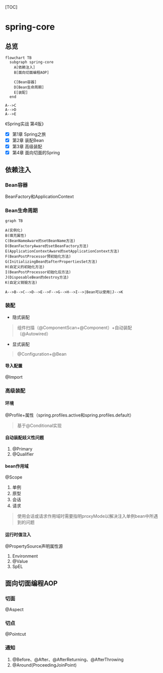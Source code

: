 [TOC]

# spring-core

## 总览

```mermaid
flowchart TB
  subgraph spring-core
    A[依赖注入]
    B[面向切面编程AOP]

    C[Bean容器]
    D[Bean生命周期]
    E[装配]
  end

A-->C
A-->D
A-->E
```

《Spring实战 第4版》

- [x] 第1章 Spring之旅
- [x] 第2章 装配Bean
- [x] 第3章 高级装配
- [x] 第4章 面向切面的Spring

## 依赖注入

### Bean容器

BeanFactory和ApplicationContext

### Bean生命周期

```mermaid
graph TB

A(实例化)
B(填充属性)
C(BeanNameAware的setBeanName方法)
D(BeanFactoryAware的setBeanFactory方法)
E(ApplicationContextAware的setApplicationContext方法)
F(BeanPostProcessor预初始化方法)
G(InitializingBean的afterPropertiesSet方法)
H(自定义的初始化方法)
I(BeanPostProcessor初始化后方法)
J(DisposableBean的destroy方法)
K(自定义销毁方法)

A-->B-->C-->D-->E-->F-->G-->H-->I-->|Bean可以使用|J-->K

```

### 装配

- 隐式装配

> 组件扫描（@ComponentScan+@Component）+自动装配（@Autowired）

- 显式装配

> @Configuration+@Bean

#### 导入配置

@Import

### 高级装配

#### 环境

@Profile+属性（spring.profiles.active和spring.profiles.default）

> 基于@Conditional实现

#### 自动装配歧义性问题

1. @Primary
2. @Qualifier

#### bean作用域

@Scope

1. 单例
2. 原型
3. 会话
4. 请求

> 使用会话或请求作用域时需要指明proxyMode以解决注入单例bean中所遇到的问题

#### 运行时值注入

@PropertySource声明属性源

1. Environment
2. @Value
3. SpEL

## 面向切面编程AOP

### 切面

@Aspect

### 切点

@Pointcut

### 通知

1. @Before、@After、@AfterReturning、@AfterThrowing
2. @Around(ProceedingJoinPoint)
